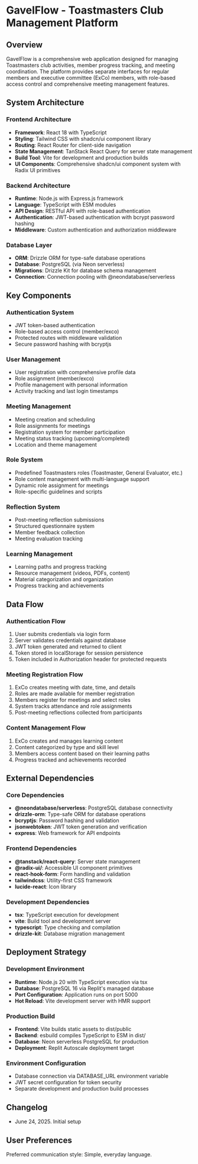 # GavelFlow - Toastmasters Club Management Platform

## Overview

GavelFlow is a comprehensive web application designed for managing Toastmasters club activities, member progress tracking, and meeting coordination. The platform provides separate interfaces for regular members and executive committee (ExCo) members, with role-based access control and comprehensive meeting management features.

## System Architecture

### Frontend Architecture
- **Framework**: React 18 with TypeScript
- **Styling**: Tailwind CSS with shadcn/ui component library
- **Routing**: React Router for client-side navigation
- **State Management**: TanStack React Query for server state management
- **Build Tool**: Vite for development and production builds
- **UI Components**: Comprehensive shadcn/ui component system with Radix UI primitives

### Backend Architecture
- **Runtime**: Node.js with Express.js framework
- **Language**: TypeScript with ESM modules
- **API Design**: RESTful API with role-based authentication
- **Authentication**: JWT-based authentication with bcrypt password hashing
- **Middleware**: Custom authentication and authorization middleware

### Database Layer
- **ORM**: Drizzle ORM for type-safe database operations
- **Database**: PostgreSQL (via Neon serverless)
- **Migrations**: Drizzle Kit for database schema management
- **Connection**: Connection pooling with @neondatabase/serverless

## Key Components

### Authentication System
- JWT token-based authentication
- Role-based access control (member/exco)
- Protected routes with middleware validation
- Secure password hashing with bcryptjs

### User Management
- User registration with comprehensive profile data
- Role assignment (member/exco)
- Profile management with personal information
- Activity tracking and last login timestamps

### Meeting Management
- Meeting creation and scheduling
- Role assignments for meetings
- Registration system for member participation
- Meeting status tracking (upcoming/completed)
- Location and theme management

### Role System
- Predefined Toastmasters roles (Toastmaster, General Evaluator, etc.)
- Role content management with multi-language support
- Dynamic role assignment for meetings
- Role-specific guidelines and scripts

### Reflection System
- Post-meeting reflection submissions
- Structured questionnaire system
- Member feedback collection
- Meeting evaluation tracking

### Learning Management
- Learning paths and progress tracking
- Resource management (videos, PDFs, content)
- Material categorization and organization
- Progress tracking and achievements

## Data Flow

### Authentication Flow
1. User submits credentials via login form
2. Server validates credentials against database
3. JWT token generated and returned to client
4. Token stored in localStorage for session persistence
5. Token included in Authorization header for protected requests

### Meeting Registration Flow
1. ExCo creates meeting with date, time, and details
2. Roles are made available for member registration
3. Members register for meetings and select roles
4. System tracks attendance and role assignments
5. Post-meeting reflections collected from participants

### Content Management Flow
1. ExCo creates and manages learning content
2. Content categorized by type and skill level
3. Members access content based on their learning paths
4. Progress tracked and achievements recorded

## External Dependencies

### Core Dependencies
- **@neondatabase/serverless**: PostgreSQL database connectivity
- **drizzle-orm**: Type-safe ORM for database operations
- **bcryptjs**: Password hashing and validation
- **jsonwebtoken**: JWT token generation and verification
- **express**: Web framework for API endpoints

### Frontend Dependencies
- **@tanstack/react-query**: Server state management
- **@radix-ui/**: Accessible UI component primitives
- **react-hook-form**: Form handling and validation
- **tailwindcss**: Utility-first CSS framework
- **lucide-react**: Icon library

### Development Dependencies
- **tsx**: TypeScript execution for development
- **vite**: Build tool and development server
- **typescript**: Type checking and compilation
- **drizzle-kit**: Database migration management

## Deployment Strategy

### Development Environment
- **Runtime**: Node.js 20 with TypeScript execution via tsx
- **Database**: PostgreSQL 16 via Replit's managed database
- **Port Configuration**: Application runs on port 5000
- **Hot Reload**: Vite development server with HMR support

### Production Build
- **Frontend**: Vite builds static assets to dist/public
- **Backend**: esbuild compiles TypeScript to ESM in dist/
- **Database**: Neon serverless PostgreSQL for production
- **Deployment**: Replit Autoscale deployment target

### Environment Configuration
- Database connection via DATABASE_URL environment variable
- JWT secret configuration for token security
- Separate development and production build processes

## Changelog
- June 24, 2025. Initial setup

## User Preferences

Preferred communication style: Simple, everyday language.